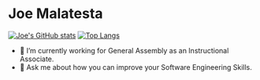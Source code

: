 # Joe Malatesta
[![Joe's GitHub stats](https://github-readme-stats.vercel.app/api?username=joemalatesta&hide=stars,issues)](https://github.com/joemalatesta/github-readme-stats)
[![Top Langs](https://github-readme-stats.vercel.app/api/top-langs/?username=joemalatesta&hide=jupyternotebook)](https://github.com/joemalatesta/github-readme-stats)
- 🔭 I’m currently working for General Assembly as an Instructional Associate.
- 💬 Ask me about how you can improve your Software Engineering Skills.

